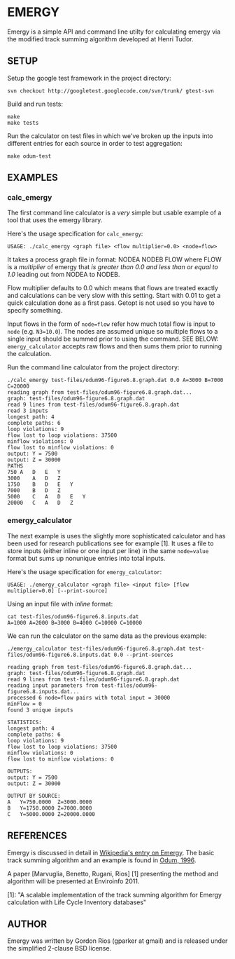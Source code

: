 # EMERGY

Emergy is a simple API and command line utilty for calculating emergy
via the modified track summing algorithm developed at Henri Tudor.

## SETUP

Setup the google test framework in the project directory:

	svn checkout http://googletest.googlecode.com/svn/trunk/ gtest-svn

Build and run tests:

	make
	make tests

Run the calculator on test files in which we've broken up the inputs into different entries for each source in order to test aggregation:
	
	make odum-test

## EXAMPLES

### calc_emergy

The first command line calculator is a _very_ simple but usable example of a tool that uses the emergy library.

Here's the usage specification for `calc_emergy`:

	USAGE: ./calc_emergy <graph file> <flow multiplier=0.0> <node=flow>

It takes a process graph file in format: NODEA NODEB FLOW where FLOW is a *multiplier* of emergy that _is greater than 0.0 and less than or equal to 1.0_ leading out from NODEA to NODEB.

Flow multiplier defaults to 0.0 which means that flows are treated exactly and calculations can be very slow with this setting. Start with 0.01 to get a quick calculation done as a first pass. Getopt is not used so you have to specify something.

Input flows in the form of `node=flow` refer how much total flow is input to `node` (e.g. `N3=10.0`). The nodes are assumed unique so multiple flows to a single input should be summed prior to using the command. SEE BELOW: `emergy_calculator` accepts raw flows and then sums them prior to running the calculation.

Run the command line calculator from the project directory:

```
./calc_emergy test-files/odum96-figure6.8.graph.dat 0.0 A=3000 B=7000 C=20000
reading graph from test-files/odum96-figure6.8.graph.dat...
graph: test-files/odum96-figure6.8.graph.dat
read 9 lines from test-files/odum96-figure6.8.graph.dat
read 3 inputs
longest path: 4
complete paths: 6
loop violations: 9
flow lost to loop violations: 37500
minflow violations: 0
flow lost to minflow violations: 0
output: Y = 7500
output: Z = 30000
PATHS
750	A	D	E	Y	
3000	A	D	Z	
1750	B	D	E	Y	
7000	B	D	Z	
5000	C	A	D	E	Y	
20000	C	A	D	Z	
```

### emergy_calculator

The next example is uses the slightly more sophisticated calculator and has been used for research publications see for example [1]. It uses a file to store inputs (either inline or one input per line) in the same `node=value` format but sums up nonunique entries into total inputs.

Here's the usage specification for `emergy_calculator`:

```USAGE: ./emergy_calculator <graph file> <input file> [flow multiplier=0.0] [--print-source]```

Using an input file with *inline* format:

```
cat test-files/odum96-figure6.8.inputs.dat
A=1000 A=2000 B=3000 B=4000 C=10000 C=10000
```

We can run the calculator on the same data as the previous example:

```
./emergy_calculator test-files/odum96-figure6.8.graph.dat test-files/odum96-figure6.8.inputs.dat 0.0 --print-sources

reading graph from test-files/odum96-figure6.8.graph.dat...
graph: test-files/odum96-figure6.8.graph.dat
read 9 lines from test-files/odum96-figure6.8.graph.dat
reading input parameters from test-files/odum96-figure6.8.inputs.dat...
processed 6 node=flow pairs with total input = 30000
minFlow = 0
found 3 unique inputs

STATISTICS:
longest path: 4
complete paths: 6
loop violations: 9
flow lost to loop violations: 37500
minflow violations: 0
flow lost to minflow violations: 0

OUTPUTS:
output: Y = 7500
output: Z = 30000

OUTPUT BY SOURCE:
A	Y=750.0000	Z=3000.0000
B	Y=1750.0000	Z=7000.0000
C	Y=5000.0000	Z=20000.0000
```

## REFERENCES

Emergy is discussed in detail in [Wikipedia's entry on Emergy](http://en.wikipedia.org/wiki/Emergy). The basic track summing algorithm and an example is found in [Odum, 1996](http://books.google.com/books?id=j1PHFoVb7rYC&lpg=PA99&ots=0pPQZkP2BF&dq=track%20summing%20odum%201996&pg=PA99#v=onepage&q&f=false).

A paper [Marvuglia, Benetto, Rugani, Rios] [1] presenting the method and algorithm will be presented at Enviroinfo 2011.

  [1]: "A scalable implementation of the track summing algorithm for Emergy calculation with Life Cycle Inventory databases"

## AUTHOR

Emergy was written by Gordon Rios (gparker at gmail) and is released
under the simplified 2-clause BSD license.
